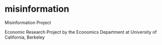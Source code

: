 # misinformation
Misinformation Project

Economic Research Project by the Economics Department at University of California, Berkeley
